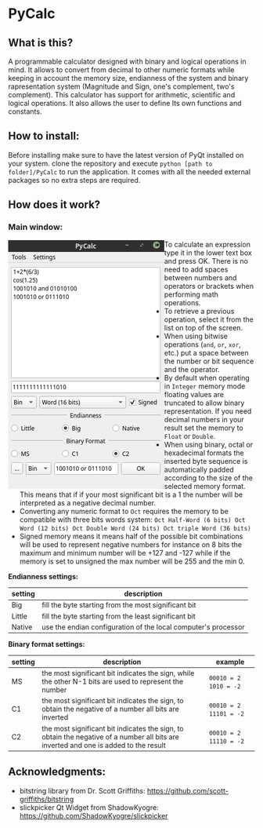 # PyCalc

## What is this?

A programmable calculator designed with binary and logical operations in mind. It allows to convert from decimal to other numeric formats while keeping in account the memory size, endianness of the system and binary rapresentation system (Magnitude and Sign, one's complement, two's complement).
This calculator has support for arithmetic, scientific and logical operations. It also allows the user to define Its own functions and constants.

## How to install:

Before installing make sure to have the latest version of PyQt installed on your system.
clone the repository and execute `python [path to folder]/PyCalc` to run the application. It comes with all the needed external packages so no extra steps are required.

## How does it work?

### Main window:
<img align="left" src="./screenshots/mainWindow.png">

* To calculate an expression type it in the lower text box and press OK. There is no need to add spaces between numbers and operators or brackets when performing math operations.
* To retrieve a previous operation, select it from the list on top of the screen.
* When using bitwise operations (`and`, `or`, `xor`, etc.) put a space between the number or bit sequence and the operator.
* By default when operating in `Integer` memory mode floating values are truncated to allow binary representation. If you need decimal numbers in your result set the memory to `Float` or `Double`.
* When using binary, octal or hexadecimal formats the inserted byte sequence is automatically padded according to the size of the selected memory format. This means that if if your most significant bit is a 1 the number will be interpreted as a negative decimal number.
* Converting any numeric format to `Oct` requires the memory to be compatible with three bits words system: `Oct Half-Word (6 bits) Oct Word (12 bits) Oct Double Word (24 bits) Oct triple Word (36 bits)`
* Signed memory means it means half of the possible bit combinations will be used to represent negative numbers for instance on 8 bits the maximum and minimum number will be +127 and -127 while if the memory is set to unsigned the max number will be 255 and the min 0.

**Endianness settings:**

|setting | description|
|------------------------|-----------------------------
| Big | fill the byte starting from the most significant bit|
| Little | fill the byte starting from the least significant bit|
| Native | use the endian configuration of the local computer's processor|

**Binary format settings:**

|setting | description| example
|---|---|---
| MS | the most significant bit indicates the sign, while the other N-1 bits are used to represent the number| `00010 = 2 1010 = -2`
| C1 | the most significant bit indicates the sign, to obtain the negative of a number all bits are inverted| `00010 = 2 11101 = -2`
| C2 | the most significant bit indicates the sign, to obtain the negative of a number all bits are inverted and one is added to the result| `00010 = 2 11110 = -2`


## Acknowledgments:

- bitstring library from Dr. Scott Griffiths: https://github.com/scott-griffiths/bitstring
- slickpicker Qt Widget from ShadowKyogre: https://github.com/ShadowKyogre/slickpicker
